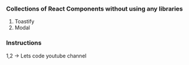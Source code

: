 ### Collections of React Components without using any libraries

1) Toastify
2) Modal


### Instructions
1,2 -> Lets code youtube channel